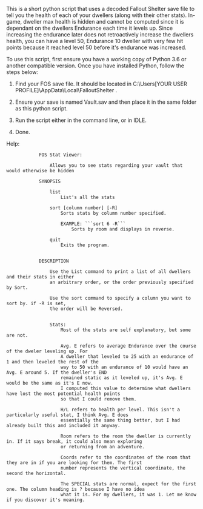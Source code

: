 This is a short python script that uses a decoded Fallout Shelter save file to tell you the health of each of your dwellers (along with their other stats). In-game, dweller max health is hidden and cannot be computed since it is dependant on the dwellers Endurance each time it levels up. Since increasing the endurance later does not retroactively increase the dwellers health, you can have a level 50, Endurance 10 dweller with very few hit points because it reached level 50 before it's endurance was increased.

To use this script, first ensure you have a working copy of Python 3.6 or another compatible version. Once you have installed Python, follow the steps below:

1) Find your FOS save file. It should be located in C:\Users\[YOUR USER PROFILE]\AppData\Local\FalloutShelter .

2) Ensure your save is named Vault.sav and then place it in the same folder as this python script.

3) Run the script either in the command line, or in IDLE.

4) Done.


Help:
                
                
                FOS Stat Viewer:

                    Allows you to see stats regarding your vault that would otherwise be hidden

                SYNOPSIS

                    list
                        List's all the stats

                    sort [column number] [-R]
                        Sorts stats by column number specified.

                        EXAMPLE: ```sort 6 -R```
                            Sorts by room and displays in reverse.

                    quit
                        Exits the program.


                DESCRIPTION

                    Use the List command to print a list of all dwellers and their stats in either
                    an arbitrary order, or the order previously specified by Sort.

                    Use the sort command to specify a column you want to sort by. if -R is set, 
                    the order will be Reversed.


                    Stats:
                        Most of the stats are self explanatory, but some are not.

                        Avg. E refers to average Endurance over the course of the dweler leveling up. For
                        A dweller that leveled to 25 with an endurance of 1 and then leveled the rest of the
                        way to 50 with an endurance of 10 would have an Avg. E around 5. If the dweller's END
                        remained static as it leveled up, it's Avg. E would be the same as it's E now.
                        I computed this value to determine what dwellers have lost the most potential health points
                        so that I could remove them.

                        H/L refers to health per level. This isn't a particularly useful stat, I think Avg. E does
                        essentially the same thing better, but I had already built this and included it anyway.

                        Room refers to the room the dweller is currently in. If it says break, it could also mean exploring
                        or returning from an adventure.

                        Coords refer to the coordinates of the room that they are in if you are looking for them. The first
                        number represents the vertical coordinate, the second the horizontal.

                        The SPECIAL stats are normal, expect for the first one. The column heading is ? because I have no idea
                        what it is. For my dwellers, it was 1. Let me know if you discover it's meaning.
